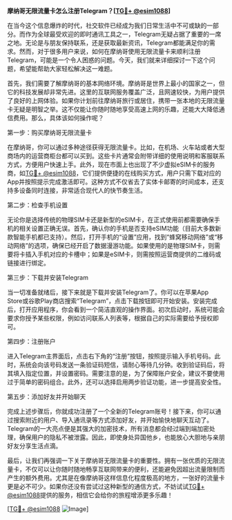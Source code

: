 **摩纳哥无限流量卡怎么注册Telegram？[[TG💪+ @esim1088](https://t.me/s/esim1088)]**

在当今这个信息爆炸的时代，社交软件已经成为我们日常生活中不可或缺的一部分。而作为全球最受欢迎的即时通讯工具之一，Telegram无疑占据了重要的一席之地。无论是与朋友保持联系，还是获取最新资讯，Telegram都能满足你的需求。然而，对于很多用户来说，如何在摩纳哥使用无限流量卡来顺利注册Telegram，可能是一个令人困惑的问题。今天，我们就来详细探讨一下这个问题，希望能帮助大家轻松解决这一难题。

首先，我们需要了解摩纳哥的基本网络环境。摩纳哥是世界上最小的国家之一，但它的科技发展却非常先进。这里的互联网服务覆盖广泛，且网速较快，为用户提供了良好的上网体验。如果你计划前往摩纳哥旅行或居住，携带一张本地的无限流量卡无疑是明智之举。这不仅能让你随时随地享受高速上网的乐趣，还能大大降低通信费用。那么，具体该如何操作呢？

第一步：购买摩纳哥无限流量卡

在摩纳哥，你可以通过多种途径获得无限流量卡。比如，在机场、火车站或者大型商场内的运营商柜台都可以买到。这些卡片通常会附带详细的使用说明和客服联系方式，方便用户快速上手。此外，现在市面上也出现了不少虚拟eSIM卡的服务商，如[TG💪+ @esim1088](https://t.me/s/esim1088)，它们提供便捷的在线购买方式，用户只需下载对应的App并按照提示完成激活即可。这种方式不仅省去了实体卡邮寄的时间成本，还支持多设备同时连接，非常适合现代人的快节奏生活。

第二步：检查手机设置

无论你是选择传统的物理SIM卡还是新型的eSIM卡，在正式使用前都需要确保手机的相关设置正确无误。首先，确认你的手机是否支持eSIM功能（目前大多数新款智能手机都已支持）。然后，打开手机的“设置”应用，找到“蜂窝移动网络”或“移动网络”的选项，确保已经开启了数据漫游功能。如果使用的是物理SIM卡，则需要将卡插入手机对应的卡槽中；如果是eSIM卡，则需按照运营商提供的二维码或链接进行绑定。

第三步：下载并安装Telegram

当一切准备就绪后，接下来就是下载并安装Telegram了。你可以在苹果App Store或谷歌Play商店搜索“Telegram”，点击下载按钮即可开始安装。安装完成后，打开应用程序，你会看到一个简洁直观的操作界面。初次启动时，系统可能会要求你授予某些权限，例如访问联系人列表等，根据自己的实际需要给予授权即可。

第四步：注册账户

进入Telegram主界面后，点击右下角的“注册”按钮，按照提示输入手机号码。此时，系统会向该号码发送一条验证码短信，请耐心等待几分钟。收到验证码后，将其填入指定位置，并设置密码。需要注意的是，为了保障账户安全，建议不要使用过于简单的密码组合。此外，还可以选择启用两步验证功能，进一步提高安全性。

第五步：添加好友并开始聊天

完成上述步骤后，你就成功注册了一个全新的Telegram账号！接下来，你可以通过搜索附近的用户、导入通讯录等方式添加好友，并开始愉快地聊天互动了。Telegram的一大亮点便是其强大的加密技术，所有消息都会经过端到端加密处理，确保用户的隐私不被泄露。因此，即使身处异国他乡，也能放心大胆地与亲朋好友分享生活点滴。

最后，让我们再强调一下关于摩纳哥无限流量卡的重要性。拥有一张优质的无限流量卡，不仅可以让你随时随地畅享互联网带来的便利，还能避免因超出流量限制而产生的额外费用。尤其是在像摩纳哥这样信息化程度极高的地方，一张好的流量卡更是必不可少。如果你还没有尝试过这种新型的通信方式，不妨试试[TG💪+ @esim1088](https://t.me/s/esim1088)提供的服务，相信它会给你的旅程增添更多乐趣！

[[TG💪+ @esim1088](https://t.me/s/esim1088) ![Image](https://i.postimg.cc/4NQfJmqS/Snipaste-2025-05-13-00-14-12.png)]